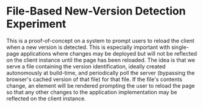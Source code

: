 # File-Based New-Version Detection Experiment

This is a proof-of-concept on a system to prompt users to reload the client when a new version is detected. This is especially important with single-page applications where changes may be deployed but will not be reflected on the client instance until the page has been reloaded. The idea is that we serve a file containing the version identification, ideally created autonomously at build-time, and periodically poll the server (bypassing the browser's cached version of that file) for that file. If the file's contents change, an element will be rendered prompting the user to reload the page so that any other changes to the application implementation may be reflected on the client instance.

